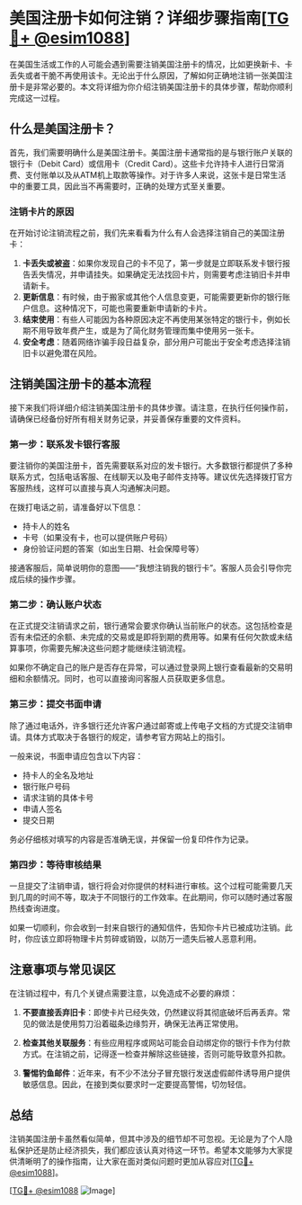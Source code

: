 # 美国注册卡如何注销？详细步骤指南[[TG💪+ @esim1088](https://t.me/s/esim1088)]

在美国生活或工作的人可能会遇到需要注销美国注册卡的情况，比如更换新卡、卡丢失或者干脆不再使用该卡。无论出于什么原因，了解如何正确地注销一张美国注册卡是非常必要的。本文将详细为你介绍注销美国注册卡的具体步骤，帮助你顺利完成这一过程。

## 什么是美国注册卡？

首先，我们需要明确什么是美国注册卡。美国注册卡通常指的是与银行账户关联的银行卡（Debit Card）或信用卡（Credit Card）。这些卡允许持卡人进行日常消费、支付账单以及从ATM机上取款等操作。对于许多人来说，这张卡是日常生活中的重要工具，因此当不再需要时，正确的处理方式至关重要。

### 注销卡片的原因

在开始讨论注销流程之前，我们先来看看为什么有人会选择注销自己的美国注册卡：

1. **卡丢失或被盗**：如果你发现自己的卡不见了，第一步就是立即联系发卡银行报告丢失情况，并申请挂失。如果确定无法找回卡片，则需要考虑注销旧卡并申请新卡。
2. **更新信息**：有时候，由于搬家或其他个人信息变更，可能需要更新你的银行账户信息。这种情况下，可能也需要重新申请新的卡片。
3. **结束使用**：有些人可能因为各种原因决定不再使用某张特定的银行卡，例如长期不用导致年费产生，或是为了简化财务管理而集中使用另一张卡。
4. **安全考虑**：随着网络诈骗手段日益复杂，部分用户可能出于安全考虑选择注销旧卡以避免潜在风险。

## 注销美国注册卡的基本流程

接下来我们将详细介绍注销美国注册卡的具体步骤。请注意，在执行任何操作前，请确保已经备份好所有相关财务记录，并妥善保存重要的文件资料。

### 第一步：联系发卡银行客服

要注销你的美国注册卡，首先需要联系对应的发卡银行。大多数银行都提供了多种联系方式，包括电话客服、在线聊天以及电子邮件支持等。建议优先选择拨打官方客服热线，这样可以直接与真人沟通解决问题。

在拨打电话之前，请准备好以下信息：
- 持卡人的姓名
- 卡号（如果没有卡，也可以提供账户号码）
- 身份验证问题的答案（如出生日期、社会保障号等）

接通客服后，简单说明你的意图——“我想注销我的银行卡”。客服人员会引导你完成后续的操作步骤。

### 第二步：确认账户状态

在正式提交注销请求之前，银行通常会要求你确认当前账户的状态。这包括检查是否有未偿还的余额、未完成的交易或是即将到期的费用等。如果有任何欠款或未结算事项，你需要先解决这些问题才能继续注销流程。

如果你不确定自己的账户是否存在异常，可以通过登录网上银行查看最新的交易明细和余额情况。同时，也可以直接询问客服人员获取更多信息。

### 第三步：提交书面申请

除了通过电话外，许多银行还允许客户通过邮寄或上传电子文档的方式提交注销申请。具体方式取决于各银行的规定，请参考官方网站上的指引。

一般来说，书面申请应包含以下内容：
- 持卡人的全名及地址
- 银行账户号码
- 请求注销的具体卡号
- 申请人签名
- 提交日期

务必仔细核对填写的内容是否准确无误，并保留一份复印件作为记录。

### 第四步：等待审核结果

一旦提交了注销申请，银行将会对你提供的材料进行审核。这个过程可能需要几天到几周的时间不等，取决于不同银行的工作效率。在此期间，你可以随时通过客服热线查询进度。

如果一切顺利，你会收到一封来自银行的通知信件，告知你卡片已被成功注销。此时，你应该立即将物理卡片剪碎或销毁，以防万一遗失后被人恶意利用。

## 注意事项与常见误区

在注销过程中，有几个关键点需要注意，以免造成不必要的麻烦：

1. **不要直接丢弃旧卡**：即使卡片已经失效，仍然建议将其彻底破坏后再丢弃。常见的做法是使用剪刀沿着磁条边缘剪开，确保无法再正常使用。
   
2. **检查其他关联服务**：有些应用程序或网站可能会自动绑定你的银行卡作为付款方式。在注销之前，记得逐一检查并解除这些链接，否则可能导致意外扣款。

3. **警惕钓鱼邮件**：近年来，有不少不法分子冒充银行发送虚假邮件诱导用户提供敏感信息。因此，在接到类似要求时一定要提高警惕，切勿轻信。

## 总结

注销美国注册卡虽然看似简单，但其中涉及的细节却不可忽视。无论是为了个人隐私保护还是防止经济损失，我们都应该认真对待这一环节。希望本文能够为大家提供清晰明了的操作指南，让大家在面对类似问题时更加从容应对[[TG💪+ @esim1088](https://t.me/s/esim1088)]。

[[TG💪+ @esim1088](https://t.me/s/esim1088) ![Image](https://i.postimg.cc/4NQfJmqS/Snipaste-2025-05-13-00-14-12.png)]